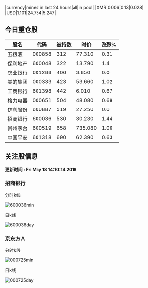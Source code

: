 |currency|mined in last 24 hours|all|in pool|
|XMR|0.006|0.13|0.028|
|USD|1.101|24.754|5.247|

## 今日重仓股 

|股名|代码|被持数|时价|涨跌%|
|---|---|---|---|---|
|五粮液|000858|312|77.310|0.31|
|保利地产|600048|322|13.790|1.4|
|农业银行|601288|406|3.850|0.0|
|美的集团|000333|423|53.660|1.02|
|工商银行|601398|442|6.010|0.67|
|格力电器|000651|504|48.080|0.69|
|伊利股份|600887|519|27.250|0.0|
|招商银行|600036|530|30.230|1.44|
|贵州茅台|600519|658|735.080|1.06|
|中国平安|601318|690|62.390|0.63|

## 关注股信息
**更新时间 : Fri May 18 14:10:14 2018**
### 招商银行 
分时k线

![600036min](http://image.sinajs.cn/newchart/min/n/sh600036.gif)

日k线

![600036day](http://image.sinajs.cn/newchart/daily/n/sh600036.gif)

### 京东方Ａ 
分时k线

![000725min](http://image.sinajs.cn/newchart/min/n/sz000725.gif)

日k线

![000725day](http://image.sinajs.cn/newchart/daily/n/sz000725.gif)
